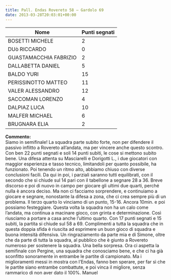 ```yaml
---
title: Pall. Endas Rovereto 58 – Gardolo 69
date: 2013-03-28T20:03:01+00:00
---
```

| **Nome** | **Punti segnati** |
| -------- | ----------------- |
| BOSETTI MICHELE | 2 |
| DUò RICCARDO | 0 |
| GUASTAMACCHIA FABRIZIO | 2 |
| DALLABETTA DANIEL | 5 |
| BALDO YURI | 15 |
| PERISSINOTTO MATTEO | 11 |
| VALER ALESSANDRO | 12 |
| SACCOMAN LORENZO | 4 |
| DALPIAZ LUCA | 10 |
| MALFER MICHAEL | 6 |
| BRUGNARA ELIA | 2 |

**Commento:**  
Siamo in semifinale! La squadra parte subito forte, non per difendere il passivo inflitto a Rovereto all’andata, ma per vincere anche questo scontro. Con ben 22 punti segnati e soli 14 punti subiti, le cose si mettono subito bene. Una difesa attenta su Masciarelli e Dorigotti L., i due giocatori con maggior esperienza e tasso tecnico, limitandoli per quanto possibile, ha funzionato. Poi tenendo un ritmo alto, abbiamo chiuso con diverse conclusioni facili. Da qui in poi, i parziali saranno tutti equilibrati, con il secondo che si chiude sul 14 pari con il tabellone a segnare 28 a 36. Breve discorso e poi di nuovo in campo per giocare gli ultimi due quarti, perché nulla è ancora deciso. Ma non ci facciamo sorprendere, e continuiamo a giocare e segnare, nonostante la difesa a zona, che ci crea sempre più di un problema. Il terzo quarto lo vinciamo di un punto, 15-16. Ancora 10min. e poi possiamo festeggiare. Questa volta la squadra non ha un calo come l’andata, ma continua a macinare gioco, con grinta e determinazione. Così riusciamo a portare a casa anche l’ultimo quarto. Con 17 punti segnati e 15 subiti, la partita si chiude sul 58 a 69. Complimenti a tutta la squadra che in questa doppia sfida è riuscita ad esprimere un buon gioco di squadra e buona intensità difensiva. Un ringraziamento da parte mia e di Simone, oltre che da parte di tutta la squadra, al pubblico che è giunto a Rovereto numeroso per sostenere la squadra. Una bella sorpresa. Ora ci aspetta la semifinale con Pergine, una squadra che conosciamo bene, e che ci ha già sconfitto sonoramente in entrambe le partite di campionato. Ma i miglioramenti messi in mostra con l’Endas, fanno ben sperare, per far sì che le partite siano entrambe combattute, e poi vinca il migliore, senza rammarico di non aver dato il 100%. Manuel